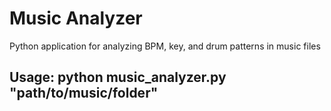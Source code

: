 # Music Analyzer 
Python application for analyzing BPM, key, and drum patterns in music files 
## Usage: python music_analyzer.py "path/to/music/folder" 
